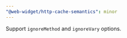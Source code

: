 ```yaml
---
"@web-widget/http-cache-semantics": minor
---
```


Support `ignoreMethod` and `ignoreVary` options.
